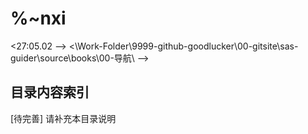 # %~nxi

<27:05.02 -->
<\Work-Folder\9999-github-goodlucker\00-gitsite\sas-guider\source\books\00-导航\ -->

## 目录内容索引
[待完善] 请补充本目录说明
